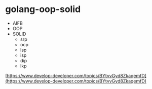 # golang-oop-solid

- AIFB
- OOP
- SOLID
  - srp
  - ocp
  - lsp
  - isp
  - dip
  - lkp

[https://www.develop-developer.com/topics/BYtvvGyd8ZkaqemfD](https://www.develop-developer.com/topics/BYtvvGyd8ZkaqemfD)

